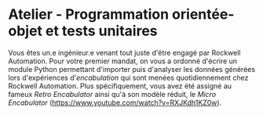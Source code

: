 # Atelier - Programmation orientée-objet et tests unitaires
Vous êtes un.e ingénieur.e venant tout juste d'être engagé par Rockwell Automation. Pour votre premier mandat, on vous a ordonné d'écrire un  module Python permettant d'importer puis d'analyser les données générées lors d'expériences d'*encabulation* qui sont menées quotidiennement chez Rockwell Automation. Plus spécifiquement, vous avez été assigné au fameux *Retro Encabulator* ainsi qu'à son modèle réduit, le *Micro Encabulator* (https://www.youtube.com/watch?v=RXJKdh1KZ0w).

